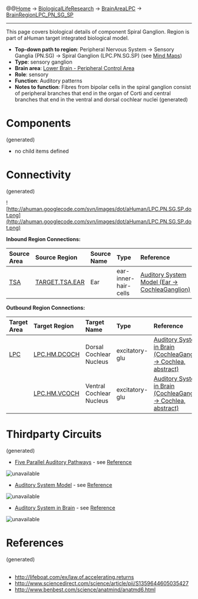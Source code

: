 @@[Home](Home.md) -> [BiologicalLifeResearch](BiologicalLifeResearch.md) -> [BrainAreaLPC](BrainAreaLPC.md) -> [BrainRegionLPC\_PN\_SG\_SP](BrainRegionLPC_PN_SG_SP.md)

---


This page covers biological details of component Spiral Ganglion.
Region is part of aHuman target integrated biological model.

  * **Top-down path to region**: Peripheral Nervous System -> Sensory Ganglia (PN.SG) -> Spiral Ganglion (LPC.PN.SG.SP) (see [Mind Maps](OverallMindMaps.md))
  * **Type**: sensory ganglion
  * **Brain area**: [Lower Brain - Peripheral Control Area](BrainAreaLPC.md)
  * **Role**: sensory
  * **Function**: Auditory patterns
  * **Notes to function**: Fibres from bipolar cells in the spiral ganglion consist of peripheral branches that end in the organ of Corti and central branches that end in the ventral and dorsal cochlear nuclei
(generated)
# Components #
(generated)


  * no child items defined

# Connectivity #
(generated)


![http://ahuman.googlecode.com/svn/images/dot/aHuman/LPC.PN.SG.SP.dot.png](http://ahuman.googlecode.com/svn/images/dot/aHuman/LPC.PN.SG.SP.dot.png)

**Inbound Region Connections:**

| **Source Area** | **Source Region** | **Source Name** | **Type** | **Reference** |
|:----------------|:------------------|:----------------|:---------|:--------------|
| [TSA](BrainAreaTSA.md) | [TARGET.TSA.EAR](BrainRegionTARGET_TSA_EAR.md) | Ear             | ear-inner-hair-cells | [Auditory System Model (Ear -> CochleaGanglion)](http://www.sciencedirect.com/science/article/pii/S1359644605035427) |

**Outbound Region Connections:**

| **Target Area** | **Target Region** | **Target Name** | **Type** | **Reference** |
|:----------------|:------------------|:----------------|:---------|:--------------|
| [LPC](BrainAreaLPC.md) | [LPC.HM.DCOCH](BrainRegionLPC_HM_DCOCH.md) | Dorsal Cochlear Nucleus | excitatory-glu | [Auditory System in Brain (CochleaGanglion -> Cochlea, abstract)](http://www.benbest.com/science/anatmind/anatmd6.html) |
|                 | [LPC.HM.VCOCH](BrainRegionLPC_HM_VCOCH.md) | Ventral Cochlear Nucleus | excitatory-glu | [Auditory System in Brain (CochleaGanglion -> Cochlea, abstract)](http://www.benbest.com/science/anatmind/anatmd6.html) |

# Thirdparty Circuits #
(generated)

  * [Five Parallel Auditory Pathways](http://lifeboat.com/kurzweil/cochlea.gif) - see [Reference](http://lifeboat.com/ex/law.of.accelerating.returns)

<img src='http://lifeboat.com/kurzweil/cochlea.gif' alt='unavailable'>

<ul><li><a href='http://ars.sciencedirect.com/content/image/1-s2.0-S1359644605035427-gr1.jpg'>Auditory System Model</a> - see <a href='http://www.sciencedirect.com/science/article/pii/S1359644605035427'>Reference</a></li></ul>

<img src='http://ars.sciencedirect.com/content/image/1-s2.0-S1359644605035427-gr1.jpg' alt='unavailable'>

<ul><li><a href='http://www.benbest.com/science/anatmind/FigVI1.gif'>Auditory System in Brain</a> - see <a href='http://www.benbest.com/science/anatmind/anatmd6.html'>Reference</a></li></ul>

<img src='http://www.benbest.com/science/anatmind/FigVI1.gif' alt='unavailable'>


<h1>References</h1>
(generated)<br>
<br>
<ul><li><a href='http://lifeboat.com/ex/law.of.accelerating.returns'>http://lifeboat.com/ex/law.of.accelerating.returns</a>
</li><li><a href='http://www.sciencedirect.com/science/article/pii/S1359644605035427'>http://www.sciencedirect.com/science/article/pii/S1359644605035427</a>
</li><li><a href='http://www.benbest.com/science/anatmind/anatmd6.html'>http://www.benbest.com/science/anatmind/anatmd6.html</a></li></ul>
